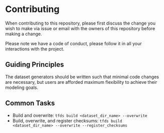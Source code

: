 # Contributing

When contributing to this repository, please first discuss the change you wish to make via issue or email with the owners of this repository before making a change.

Please note we have a code of conduct, please follow it in all your interactions with the project.

## Guiding Principles
The dataset generators should be written such that minimal code changes are necessary, but users are afforded maximum flexibility to achieve their modeling goals.

## Common Tasks
* Build and overwrite: `tfds build <dataset_dir_name> --overwrite`
* Build, overwrite, and register checksums: `tfds build <dataset_dir_name> --overwrite --register_checksums`
